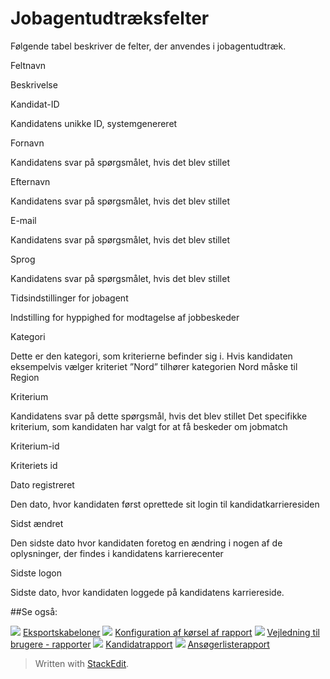 # Jobagentudtræksfelter

Følgende tabel beskriver de felter, der anvendes i jobagentudtræk.

Feltnavn

Beskrivelse

Kandidat-ID

Kandidatens unikke ID, systemgenereret

Fornavn

Kandidatens svar på spørgsmålet, hvis det blev stillet

Efternavn

Kandidatens svar på spørgsmålet, hvis det blev stillet

E-mail

Kandidatens svar på spørgsmålet, hvis det blev stillet

Sprog

Kandidatens svar på spørgsmålet, hvis det blev stillet

Tidsindstillinger for jobagent

Indstilling for hyppighed for modtagelse af jobbeskeder

Kategori

Dette er den kategori, som kriterierne befinder sig i. Hvis kandidaten eksempelvis vælger kriteriet ”Nord” tilhører kategorien Nord måske til Region

Kriterium

Kandidatens svar på dette spørgsmål, hvis det blev stillet Det specifikke kriterium, som kandidaten har valgt for at få beskeder om jobmatch

Kriterium-id

Kriteriets id

Dato registreret

Den dato, hvor kandidaten først oprettede sit login til kandidatkarrieresiden

Sidst ændret

Den sidste dato hvor kandidaten foretog en ændring i nogen af de oplysninger, der findes i kandidatens karrierecenter

Sidste logon

Sidste dato, hvor kandidaten loggede på kandidatens karriereside.

##Se også:

![](../Resources/Images/icon-document-link.png)  [Eksportskabeloner](export_templates.htm)
![](../Resources/Images/icon-document-link.png)  [Konfiguration af kørsel af rapport](configuring_and_running_a_report.htm)
![](../Resources/Images/icon-document-link.png)  [Vejledning til brugere - rapporter](guide_for_users_reports.htm)
![](../Resources/Images/icon-document-link.png)  [Kandidatrapport](candidate_report.htm)
![](../Resources/Images/icon-document-link.png)  [Ansøgerlisterapport](applicant_list_report.htm)


> Written with [StackEdit](https://stackedit.io/).
<!--stackedit_data:
eyJoaXN0b3J5IjpbMzQ5MTk3MzQ5XX0=
-->